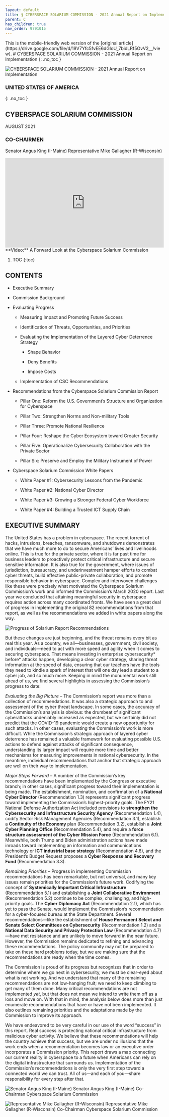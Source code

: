 ```yaml
---
layout: default
title: § CYBERSPACE SOLARIUM COMMISSION - 2021 Annual Report on Implementation
parent: C 
has_children: true
nav_order: 9791015
---
```

<style>
.dont-break-out {
  /* These are technically the same, but use both */
  overflow-wrap: break-word;
  word-wrap: break-word;

     -ms-word-break: break-all;
  /* This is the dangerous one in WebKit, as it breaks things wherever */
  word-break: break-all;
  /* Instead use this non-standard one: */
  word-break: break-word;
}

.youtube-container {
    position: relative;
    width: 100%;
    height: 0;
    padding-bottom: 56.25%;
}
.youtube-video {
    position: absolute;
    top: 0;
    left: 0;
    width: 100%;
    height: 100%;
}

</style>

<div class="dont-break-out" markdown="1">
This is the mobile-friendly web version of the [original article](https://drive.google.com/file/d/19V7Yfc5fvEE6dGIoU_7bidLRf5OvV2__/view).
# CYBERSPACE SOLARIUM COMMISSION - 2021 Annual Report on Implementation 
{: .no_toc }

![CYBERSPACE SOLARIUM COMMISSION - 2021 Annual Report on Implementation](https://statics.bsafes.com/images/papers/CYBERSPACE-SOLARIUM-COMMISSION-2021-Annual-Report-on-Implementation-cover.png)

### UNITED STATES OF AMERICA 
{: .no_toc }
## CYBERSPACE SOLARIUM COMMISSION

AUGUST 2021

### CO-CHAIRMEN
Senator Angus King (I-Maine)
Representative Mike Gallagher (R-Wisconsin)

<div class="youtube-container">
<iframe width="100%" src="https://www.youtube.com/embed/ApRPP9T5ZzM" title="YouTube video player" frameborder="0" allow="accelerometer; autoplay; clipboard-write; encrypted-media; gyroscope; picture-in-picture" allowfullscreen class="youtube-video"></iframe>
</div>
**Video:** A Forward Look at the Cyberspace Solarium Commission 


1. TOC
{:toc}

## CONTENTS

- Executive Summary

- Commission Background

- Evaluating Progress

  - Measuring Impact and Promoting Future Success

  - Identification of Threats, Opportunities, and Priorities

  - Evaluating the Implementation of the Layered Cyber Deterrence Strategy

    - Shape Behavior

    - Deny Benefits

    - Impose Costs

  - Implementation of CSC Recommendations

- Recommendations from the Cyberspace Solarium Commission Report

  - Pillar One: Reform the U.S. Government’s Structure and Organization for Cyberspace

  - Pillar Two: Strengthen Norms and Non-military Tools

  - Pillar Three: Promote National Resilience 

  - Pillar Four: Reshape the Cyber Ecosystem toward Greater Security

  - Pillar Five: Operationalize Cybersecurity Collaboration with the Private Sector

  - Pillar Six: Preserve and Employ the Military Instrument of Power

- Cyberspace Solarium Commission White Papers

  - White Paper #1: Cybersecurity Lessons from the Pandemic

  - White Paper #2: National Cyber Director

  - White Paper #3: Growing a Stronger Federal Cyber Workforce

  - White Paper #4: Building a Trusted ICT Supply Chain

## EXECUTIVE SUMMARY
The United States has a problem in cyberspace. The recent torrent of hacks, intrusions, breaches, ransomware, and shutdowns demonstrates that we have much more to do to secure Americans’ lives and livelihoods online. This is true for the private sector, where it is far past time for business leaders to proactively protect critical infrastructure and secure sensitive information. It is also true for the government, where issues of jurisdiction, bureaucracy, and underinvestment hamper efforts to combat cyber threats, build effective public-private collaboration, and promote responsible behavior in cyberspace. Complex and interwoven challenges like these were precisely what motivated the Cyberspace Solarium Commission’s work and informed the Commission’s March 2020 report. Last year we concluded that attaining meaningful security in cyberspace requires action across many coordinated fronts. We have seen a great deal of progress in implementing the original 82 recommendations from that report, as well as the recommendations we added in white papers along the way.

![Progress of Solarium Report Recommendations](https://statics.bsafes.com/images/papers/CYBERSPACE-SOLARIUM-COMMISSION-2021-Annual-Report-on-Implementation-fig-1.png)

But these changes are just beginning, and the threat remains every bit as real this year. As a country, we all—businesses, government, civil society, and individuals—need to act with more speed and agility when it comes to securing cyberspace. That means investing in enterprise cybersecurity* before* attacks happen, developing a clear cyber strategy, sharing threat information at the speed of data, ensuring that our teachers have the tools they need to kindle a spark of interest that will one day lead a student to a cyber job, and so much more. Keeping in mind the monumental work still ahead of us, we find several highlights in assessing the Commission’s progress to date:

*Evaluating the Big Picture* – The Commission’s report was more than a collection of recommendations. It was also a strategic approach to and assessment of the cyber threat landscape. In some cases, the accuracy of the Commission’s analysis is obvious: the drumbeat of significant cyberattacks undeniably increased as expected, but we certainly did not predict that the COVID-19 pandemic would create a new opportunity for such attacks. In other cases, evaluating the Commission’s work is more difficult. While the Commission’s strategic approach of layered cyber deterrence has remained a valuable framework for evaluating possible U.S. actions to defend against attacks of significant consequence, understanding its larger impact will require more time and better mechanisms for measuring improvements in national cybersecurity. In the meantime, individual recommendations that anchor that strategic approach are well on their way to implementation.

*Major Steps Forward* – A number of the Commission’s key recommendations have been implemented by the Congress or executive branch; in other cases, significant progress toward their implementation is being made. The establishment, nomination, and confirmation of a **National Cyber Director** (Recommendation 1.3) represents significant progress toward implementing the Commission’s highest-priority goals. The FY21 National Defense Authorization Act included provisions to **strengthen the Cybersecurity and Infrastructure Security Agency** (Recommendation 1.4), codify Sector Risk Management Agencies (Recommendation 3.1), establish a **Continuity of the Economy** plan (Recommendation 3.2), establish a **Joint Cyber Planning Office** (Recommendation 5.4), and require a **force structure assessment of the Cyber Mission Force** (Recommendation 6.1). Meanwhile, both Trump and Biden administration actions have made inroads toward implementing an information and communications technology or **ICT industrial base strategy** (Recommendation 4.6), and the President’s Budget Request proposes a **Cyber Response and Recovery Fund** (Recommendation 3.3).

*Remaining Priorities* – Progress in implementing Commission recommendations has been remarkable, but not universal, and many key issues remain priorities for the Commission’s future work. Codifying the concept of **Systemically Important Critical Infrastructure** (Recommendation 5.1) and establishing a **Joint Collaborative Environment** (Recommendation 5.2) continue to be complex, challenging, and high-priority goals. The **Cyber Diplomacy Act** (Recommendation 2.1), which has yet to pass the Senate, would implement the Commission’s recommendation for a cyber-focused bureau at the State Department. Several recommendations—like the establishment of **House Permanent Select and Senate Select Committees on Cybersecurity** (Recommendation 1.2) and a **National Data Security and Privacy Protection Law** (Recommendation 4.7)—have met resistance and are unlikely to move forward in the near future. However, the Commission remains dedicated to refining and advancing these recommendations. The policy community may not be prepared to take on these hard problems today, but we are making sure that the recommendations are ready when the time comes.

The Commission is proud of its progress but recognizes that in order to determine where we go next in cybersecurity, we must be clear-eyed about what is not working. And we understand that many of the remaining recommendations are not low-hanging fruit; we need to keep climbing to get many of them done. Many critical recommendations are not implemented *yet*, but that does not mean we intend to write them off as a loss and move on. With that in mind, the analysis below does more than just enumerate recommendations that have or have not been implemented. It also outlines remaining priorities and the adaptations made by the Commission to improve its approach.

We have endeavored to be very careful in our use of the word “success” in this report. Real success is protecting national critical infrastructure from malicious cyber activity. We believe that these recommendations will help the country achieve that success, but we are under no illusions that the work ends when a recommendation becomes law or an executive order incorporates a Commission priority. This report draws a map connecting our current reality in cyberspace to a future when Americans can rely on the digital infrastructure that surrounds us. Implementation of the Commission’s recommendations is only the very first step toward a connected world we can trust. All of us—and each of you—share responsibility for every step after that.

![Senator Angus King (I-Maine)](https://statics.bsafes.com/images/papers/CYBERSPACE-SOLARIUM-COMMISSION-2021-Annual-Report-on-Implementation-fig-2.png)
Senator Angus King (I-Maine)
Co-Chairman
Cyberspace Solarium Commission

![Representative Mike Gallagher (R-Wisconsin)](https://statics.bsafes.com/images/papers/CYBERSPACE-SOLARIUM-COMMISSION-2021-Annual-Report-on-Implementation-fig-3.png)
Representative Mike Gallagher (R-Wisconsin)
Co-Chairman
Cyberspace Solarium Commission

</div>
